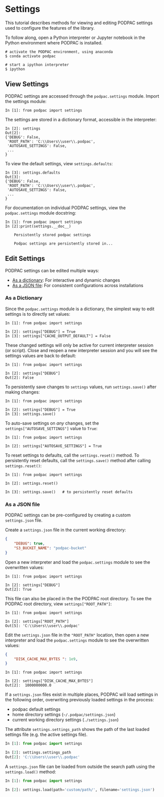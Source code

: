 # Settings

This tutorial describes methods for viewing and editing PODPAC settings used to configure the features of the library.

To follow along, open a Python interpreter or Jupyter notebook in the Python environment where PODPAC is installed.

```
# activate the PODPAC environment, using anaconda
$ conda activate podpac

# start a ipython interpreter
$ ipython
```

## View Settings

PODPAC settings are accessed through the `podpac.settings` module.
Import the settings module:

```ipython
In [1]: from podpac import settings
```

The settings are stored in a dictionary format, accessible in the interpreter:

```ipython
In [2]: settings
Out[2]:
{'DEBUG': False,
 'ROOT_PATH': 'C:\\Users\\user\\.podpac',
 'AUTOSAVE_SETTINGS': False,
 ...
}
```

To view the default settings, view `settings.defaults`:

```ipython
In [3]: settings.defaults
Out[3]:
{'DEBUG': False,
 'ROOT_PATH': 'C:\\Users\\user\\.podpac',
 'AUTOSAVE_SETTINGS': False,
 ...
}
```

For documentation on individual PODPAC settings, view the `podpac.settings` module docstring:

```ipython
In [1]: from podpac import settings
In [2]:print(settings.__doc__)

    Persistently stored podpac settings

    Podpac settings are persistently stored in...

```

## Edit Settings

PODPAC settings can be edited multiple ways:

- [As a dictionary](#as-a-dictionary): For interactive and dynamic changes 
- [As a JSON file](#as-a-json-file): For consistent configurations across installations

### As a Dictionary

Since the `podpac.settings` module is a dictionary, the simplest way to edit settings is to directly set values:
 
```ipython
In [1]: from podpac import settings

In [2]: settings["DEBUG"] = True
In [3]: settings["CACHE_OUTPUT_DEFAULT"] = False
```

These changed settings will only be active for current interpreter session (or script).
Close and reopen a new interpreter session and you will see the settings values are back to default:

```ipython
In [1]: from podpac import settings

In [2]: settings["DEBUG"]
Out[2]: False
```

To persistently save changes to `settings` values, run `settings.save()` after making changes:

```ipython
In [1]: from podpac import settings

In [2]: settings["DEBUG"] = True
In [3]: settings.save()
```

To auto-save settings on *any* changes, set the `settings["AUTOSAVE_SETTINGS"]` value to `True`:

```ipython
In [1]: from podpac import settings

In [2]: settings["AUTOSAVE_SETTINGS"] = True
```

To reset settings to defaults, call the `settings.reset()` method.
To persistently reset defaults, call the `settings.save()` method after calling `settings.reset()`:

```ipython
In [1]: from podpac import settings

In [2]: settings.reset()

In [3]: settings.save()   # to persistently reset defaults
```

### As a JSON file

PODPAC settings can be pre-configured by creating a custom `settings.json` file.

Create a `settings.json` file in the current working directory:

```json
{
    "DEBUG": true,
    "S3_BUCKET_NAME": "podpac-bucket"
}
```

Open a new interpreter and load the `podpac.settings` module to see the overwritten values:

```ipython
In [1]: from podpac import settings

In [2]: settings["DEBUG"]
Out[2]: True
```

This file can also be placed in the the PODPAC root directory.
To see the PODPAC root directory, view `settings["ROOT_PATH"]`:

```ipython
In [1]: from podpac import settings

In [2]: settings["ROOT_PATH"]
Out[5]: 'C:\\Users\\user\\.podpac'
```

Edit the `settings.json` file in the `"ROOT_PATH"` location, then open a new interpreter and load the `podpac.settings` module to see the overwritten values:

```json
{
    "DISK_CACHE_MAX_BYTES ": 1e9,
}
```

```ipython
In [1]: from podpac import settings

In [2]: settings["DISK_CACHE_MAX_BYTES"]
Out[2]:  1000000000.0
```

If a `settings.json` files exist in multiple places, PODPAC will load settings in the following order,
overwriting previously loaded settings in the process:

* podpac default settings
* home directory settings (`~/.podpac/settings.json`)
* current working directory settings (`./settings.json`)

The attribute `settings.settings_path` shows the path of the last loaded settings file (e.g. the active settings file).

```python
In [1]: from podpac import settings

In [2]: settings.settings_path
Out[2]: 'C:\\Users\\user\\.podpac'
```

A `settings.json` file can be loaded from outside the search path using the `settings.load()` method:

```python
In [1]: from podpac import settings

In [2]: settings.load(path='custom/path/', filename='settings.json')
```
